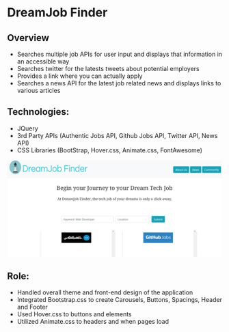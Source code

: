 # DreamJob Finder

## Overview
- Searches multiple job APIs for user input and displays that information in an accessible way
- Searches twitter for the latests tweets about potential employers 
- Provides a link where you can actually apply
- Searches a news API for the latest job related news and displays links to various articles

## Technologies:
- JQuery
- 3rd Party APIs (Authentic Jobs API, Github Jobs API, Twitter API, News API)
- CSS Libraries (BootStrap, Hover.css, Animate.css, FontAwesome)

![](assets/images/cover.png)

## Role:
- Handled overall theme and front-end design of the application
- Integrated Bootstrap.css to create Carousels, Buttons, Spacings, Header and Footer
- Used Hover.css to buttons and elements 
- Utilized Animate.css to headers and when pages load 



